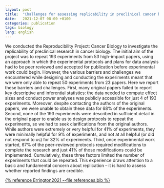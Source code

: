 ```yaml
---
layout: post
title:  "Challenges for assessing replicability in preclinical cancer biology"
date:   2021-12-07 08:00 +0100
categories: publication
tags: biology
lang: english
---
```


We conducted the Reproducibility Project: Cancer Biology to investigate the replicability of preclinical research in cancer biology. The initial aim of the project was to repeat 193 experiments from 53 high-impact papers, using an approach in which the experimental protocols and plans for data analysis had to be peer reviewed and accepted for publication before experimental work could begin. However, the various barriers and challenges we encountered while designing and conducting the experiments meant that we were only able to repeat 50 experiments from 23 papers. Here we report these barriers and challenges. First, many original papers failed to report key descriptive and inferential statistics: the data needed to compute effect sizes and conduct power analyses was publicly accessible for just 4 of 193 experiments. Moreover, despite contacting the authors of the original papers, we were unable to obtain these data for 68% of the experiments. Second, none of the 193 experiments were described in sufficient detail in the original paper to enable us to design protocols to repeat the experiments, so we had to seek clarifications from the original authors. While authors were extremely or very helpful for 41% of experiments, they were minimally helpful for 9% of experiments, and not at all helpful (or did not respond to us) for 32% of experiments. Third, once experimental work started, 67% of the peer-reviewed protocols required modifications to complete the research and just 41% of those modifications could be implemented. Cumulatively, these three factors limited the number of experiments that could be repeated. This experience draws attention to a basic and fundamental concern about replication – it is hard to assess whether reported findings are credible.

[{% reference Errington2021 --file references.bib %}](https://elifesciences.org/articles/67995)
